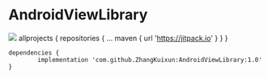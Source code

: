 # AndroidViewLibrary
[![](https://jitpack.io/v/ZhangKuixun/AndroidViewLibrary.svg)](https://jitpack.io/#ZhangKuixun/AndroidViewLibrary)
	allprojects {
		repositories {
			...
			maven { url 'https://jitpack.io' }
		}
	}
  
  	dependencies {
	        implementation 'com.github.ZhangKuixun:AndroidViewLibrary:1.0'
	}
